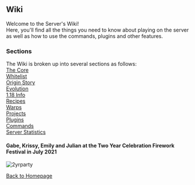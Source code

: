 

<link rel="stylesheet" href="assets/css/light-darkmode.css">

## **Wiki**  

Welcome to the Server's Wiki!  
Here, you'll find all the things you need to know about playing on the server as well as how to use the commands, plugins and other features.  

### Sections  

The Wiki is broken up into several sections as follows:  
[The Core](/MinecraftServer/wiki/thecore)  
[Whitelist](/MinecraftServer/whitelist)  
[Origin Story](/MinecraftServer/wiki/origin-story)  
[Evolution](/MinecraftServer/wiki/evolution)  
[1.18 Info](/MinecraftServer/wiki/1-18)  
[Recipes](/MinecraftServer/wiki/recipes)  
[Warps](/MinecraftServer/warps)    
[Projects](/MinecraftServer/wiki/projects)  
[Plugins](/MinecraftServer/wiki/plugins)  
[Commands](/MinecraftServer/wiki/commands)  
[Server Statistics](/MinecraftServer/wiki/stats)  

#### Gabe, Krissy, Emily and Julian at the Two Year Celebration Firework Festival in July 2021
![2yrparty](/MinecraftServer/assets/images/projectimages/2-year-anniversary-party.png)


[Back to Homepage](/MinecraftServer)
